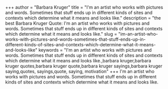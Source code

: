 +++
author = "Barbara Kruger"
title = "I'm an artist who works with pictures and words. Sometimes that stuff ends up in different kinds of sites and contexts which determine what it means and looks like."
description = "the best Barbara Kruger Quote: I'm an artist who works with pictures and words. Sometimes that stuff ends up in different kinds of sites and contexts which determine what it means and looks like."
slug = "im-an-artist-who-works-with-pictures-and-words-sometimes-that-stuff-ends-up-in-different-kinds-of-sites-and-contexts-which-determine-what-it-means-and-looks-like"
keywords = "I'm an artist who works with pictures and words. Sometimes that stuff ends up in different kinds of sites and contexts which determine what it means and looks like.,barbara kruger,barbara kruger quotes,barbara kruger quote,barbara kruger sayings,barbara kruger saying,quotes, sayings,quote, saying, motivation"
+++
I'm an artist who works with pictures and words. Sometimes that stuff ends up in different kinds of sites and contexts which determine what it means and looks like.
